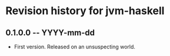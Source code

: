 # Revision history for jvm-haskell

## 0.1.0.0 -- YYYY-mm-dd

* First version. Released on an unsuspecting world.
